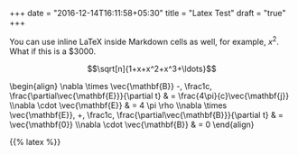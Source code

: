 +++
date = "2016-12-14T16:11:58+05:30"
title = "Latex Test"
draft = "true"
+++


You can use inline LaTeX inside Markdown cells as well, for example, $x^2$. What if this is a $3000.

$$\sqrt[n]{1+x+x^2+x^3+\ldots}$$


\begin{align}
  \nabla \times \vec{\mathbf{B}} -\, \frac1c\, \frac{\partial\vec{\mathbf{E}}}{\partial t} & = \frac{4\pi}{c}\vec{\mathbf{j}} \\\nabla \cdot \vec{\mathbf{E}} & = 4 \pi \rho \\\nabla \times \vec{\mathbf{E}}\, +\, \frac1c\, \frac{\partial\vec{\mathbf{B}}}{\partial t} & = \vec{\mathbf{0}} \\\nabla \cdot \vec{\mathbf{B}} & = 0
\end{align}

{{% latex %}}


